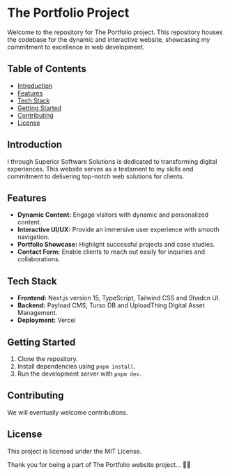 # The Portfolio Project

Welcome to the repository for The Portfolio project. This repository houses the codebase for the dynamic and interactive website, showcasing my
commitment to excellence in web development.

## Table of Contents

- [Introduction](#introduction)
- [Features](#features)
- [Tech Stack](#tech-stack)
- [Getting Started](#getting-started)
- [Contributing](#contributing)
- [License](#license)

## Introduction

I through Superior Software Solutions is dedicated to transforming digital experiences. This website serves as a testament to my skills and commitment to delivering top-notch web solutions for clients.

## Features

- **Dynamic Content:** Engage visitors with dynamic and personalized content.
- **Interactive UI/UX:** Provide an immersive user experience with smooth navigation.
- **Portfolio Showcase:** Highlight successful projects and case studies.
- **Contact Form:** Enable clients to reach out easily for inquiries and collaborations.

## Tech Stack

- **Frontend:** Next.js version 15, TypeScript, Tailwind CSS and Shadcn UI.
- **Backend:** Payload CMS, Turso DB and UploadThing Digital Asset Management.
- **Deployment:** Vercel

## Getting Started

1. Clone the repository.
2. Install dependencies using `pnpm install`.
3. Run the development server with `pnpm dev`.

## Contributing

We will eventually welcome contributions.

## License

This project is licensed under the MIT License.

Thank you for being a part of The Portfolio website project... 🚀✨
